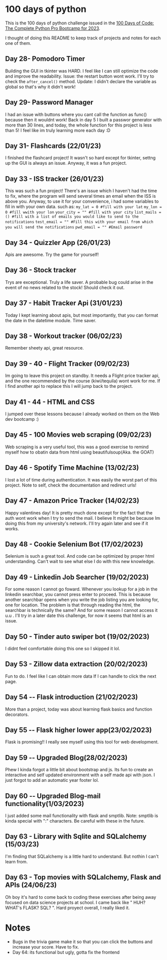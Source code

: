 # 100 days of python
This is the 100 days of python challenge issued in the [100 Days of Code: The Complete Python Pro Bootcamp for 2023](https://www.udemy.com/course/100-days-of-code/). 

I thought of doing this README to keep track of projects and notes for each one of them. 

## Day 28- Pomodoro Timer
Building the GUI in tkinter was HARD. I feel like I can still optimize the code and improve the readability. 
Issue: the restart button wont work. I'll try to check the `after_cancel()` method.
Update: I didn't declare the variable as global so that's why it didn't work!

## Day 29- Password Manager
I had an issue with buttons where you cant call the function as func() because then it wouldnt work!
Back in day 5 I built a passwor generator with more than 30 lines, and today, the whole function for this project is less than 5! I feel like im truly learning more each day :D

## Day 31- Flashcards (22/01/23)
I finished the flashcard project! It wasn't so hard except for tkinter, settng up the GUI is always an issue. Anyway, it was a fun project.

## Day 33 - ISS tracker (26/01/23)
This was such a fun project! There's an issue which I haven't had the time to fix, where the program will send several times an email when the ISS is above you. 
Anyway, to use it for your convenience, i had some variables to fill in with your own data. such as:
`my_lat = 0 #fill with your lat`
`my_lon = 0 #fill wwith your lon`
`your_city = "" #fill with your city`
`list_mails = () #fill with a list of emails you would like to send to the notifications`
`test_email = "" #Fill this with your email from which you will send the notifications`
`pwd_email = "" #Email password`

## Day 34 - Quizzler App (26/01/23)
Apis are awesome. Try the game for yourself!

## Day 36 - Stock tracker
Trys are exceptional. Truly a life saver. A probable bug could arise in the event of no news related to the stock! Should check it out.

## Day 37 - Habit Tracker Api (31/01/23)
Today I kept learning about apis, but most importantly, that you can format the date in the datetime module. Time saver.

## Day 38 - Workout tracker (06/02/23)
Remember sheety api, great resource.

## Day 39 - 40 - Flight Tracker (09/02/23)
Im going to leave this project on standby. It needs a Flight price tracker api, and the one recommended by the course (kiwi/tequila) wont work for me. If I find another api to replace this I will jump back to the project.

## Day 41 - 44 - HTML and CSS
I jumped over these lessons because I already worked on them on the Web dev bootcamp :)

## Day 45 - 100 Movies web scraping (09/02/23)
Web scraping is a very useful tool, this was a good exercise to remind myself how to obatin data from html using beautifulsoup(Aka. the GOAT)

## Day 46 - Spotify Time Machine (13/02/23)
I lost a lot of time during authentication. It was easily the worst part of this project. Note to self, check the documentation and redirect urls!

## Day 47 - Amazon Price Tracker (14/02/23)
Happy valentines day! It is pretty much done except for the fact that the auth wont work when I try to send the mail. I believe It might be because Im doing this from my university's network. I'll try again later and see if it works.

## Day 48 - Cookie Selenium Bot (17/02/2023)

Selenium is such a great tool. And code can be optimized by proper html understanding. Can't wait to see what else I do with this new knowledge.

## Day 49 - Linkedin Job Searcher (19/02/2023)
For some reason I cannot go foward. Whenever you lookup for a job in the linkedin searchbar, you cannot press enter to proceed. This is because another searchbar opens when you write the job listing you are looking for, one for location. The problem is that through reading the html, the searchbar is technically the same? And for some reason I cannot access it u.u . I'll try in a later date this challenge, for now it seems that html is an issue.

## Day 50 - Tinder auto swiper bot (19/02/2023)
I didnt feel comfortable doing this one so I skipped it lol.

## Day 53 - Zillow data extraction (20/02/2023)
Fun to do. I feel like I can obtain more data If I can handle to click the next page.

## Day 54 -- Flask introduction (21/02/2023)
More than a project, today was about learning flask basics and function decorators.

## Day 55 -- Flask higher lower app(23/02/2023)
Flask is promising!! I really see myself using this tool for web development.

## Day 59 -- Upgraded Blog(28/02/2023)
Phew I kinda forgot a little bit about bootstrap and js. Its fun to create an interactive and self updated environment with a self made api with json. I just forgot to add an automatic year footer lol.

## Day 60 -- Upgraded Blog-mail functionality(1/03/2023)
I just added some mail functionality with flask and smptlib. Note: smptlib is kinda special with ":" characters. Be careful with these in the future.

## Day 63 - Library with Sqlite and SQLalchemy (15/03/23)
I'm finding that SQLalchemy is a little hard to understand. But nothin I can't learn from.

## Day 63 - Top movies with SQLalchemy, Flask and APIs (24/06/23)
Oh boy it's hard to come back to coding these exercises after being away focused on data science projects at school. I came back like " HUH? WHAT's FLASK? SQL? ". Hard proyect overall, I really liked it.

# Notes

* Bugs in the trivia game make it so that you can click the buttons and increase your score. Have to fix.
* Day 64: its functional but ugly, gotta fix the frontend